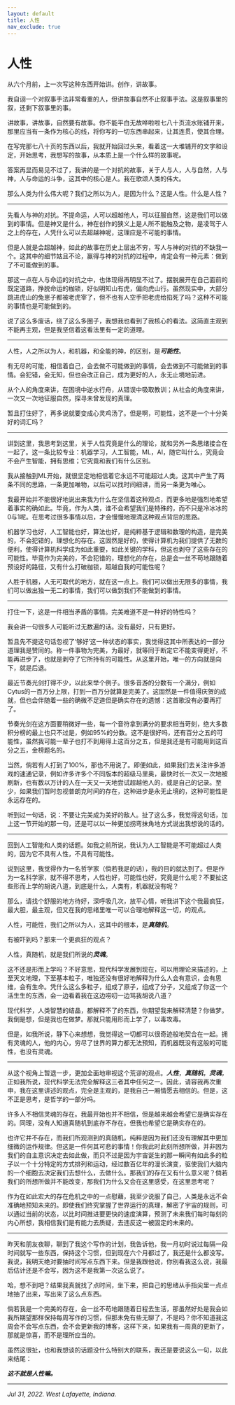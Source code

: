 ```yaml
---
layout: default
title: 人性
nav_exclude: true
---
```


# 人性

从六个月前，上一次写这种东西开始讲。创作，讲故事。

我自诩一个对叙事手法非常看重的人，但讲故事自然不止叙事手法。这是叙事里的叙，还剩下叙事里的事。

讲故事，讲故事，自然要有故事。你不能平白无故哗啦啦七八十页流水账铺开来，那里应当有一条作为核心的线，将你写的一切东西串起来，让其连贯，使其合理。

在写完那七八十页的东西以后，我就开始回过头来，看着这一大堆铺开的文字和设定，开始思考，我想写的故事，从本质上是一个什么样的故事呢。

答案再显而易见不过了，我讲的是一个对抗的故事，关于人与人，人与自然，人与神，人与命运的斗争，这其中的核心是人。我在歌颂人类的伟大。

那么人类为什么伟大呢？我们之所以为人，是因为什么？这是人性。什么是人性？

---

先看人与神的对抗。不提命运，人可以超越他人，可以征服自然，这是我们可以做到的事情。但是神又是什么，神在创作的狭义上是人所不能触及之物，是凌驾于人之上的存在，人凭什么可以去超越神呢，这理应是不可能的事情。

但是人就是会超越神，如此的故事在历史上层出不穷，写人与神的对抗的不缺我一个。这其中的细节姑且不论，赢得与神的对抗的过程中，肯定会有一种元素：做到了不可能做到的事。

那这一点在人与命运的对抗之中，也体现得再明显不过了。摆脱展开在自己面前的既定道路，挣脱命运的枷锁，好似明知山有虎，偏向虎山行。虽然现实中，大部分跳进虎山的兔崽子都被老虎宰了，但不也有人空手把老虎给掐死了吗？这种不可能的事情也是可能做到的。

说了这么多废话，绕了这么多圈子，我想我也看到了我核心的看法。这简直主观到不能再主观，但是我坚信着这看法里有一定的道理。

---

人性，人之所以为人，和机器，和全能的神，的区别，是***可能性***。

有无尽的可能，相信着自己，会去做不可能做到的事情，会去做到不可能做到的事情。会犯错，会无知，但也会改正自己，成为更好的人，永无止境地前进。

从个人的角度来讲，在困境中逆水行舟，从错误中吸取教训；从社会的角度来讲，一次又一次地征服自然，探寻未曾发现的真理。

暂且打住好了，再多说就要变成心灵鸡汤了。但是啊，可能性，这不是一个十分美好的词汇吗？

---

讲到这里，我思考到这里，关于人性究竟是什么的理论，就和另外一条思绪接合在一起了。这一条比较专业：机器学习，人工智能，ML，AI，随它叫什么，究竟会不会产生智能，拥有思维；它究竟和我们有什么区别。

我从接触到ML开始，就很坚定地相信着它永远不可能超过人类。这其中产生了两条不同的思路，一条更加唯物，以后可以找时间细讲，而另一条更为唯心。

我最开始并不能很好地说出来我为什么在坚信着这种观点，而更多地是强烈地希望着事实的确如此。毕竟，作为人类，谁不会希望我们是特殊的，而不只是冷冰冰的0与1呢。在思考过很多事情以后，才会慢慢地理清这种观点背后的思路。

机器学习也好，人工智能也好，算法也好，是纯粹基于逻辑和数理的构造，是完美的，不会犯错的，理想化的存在。这固然是好的，使得计算机为我们提供了无数的便利，使得计算机科学成为如此重要，如此关键的学科，但这也剥夺了这些存在的可能性。毕竟作为完美的，不会犯错的，理想化的存在，总是会一丝不苟地跟随着预设好的路径，又有什么打破枷锁，超越自我的可能性呢？

人胜于机器，人无可取代的地方，就在这一点上。我们可以做出无限多的事情，我们可以做出独一无二的事情，我们可以做到我们不能做到的事情。

---

打住一下，这是一件相当矛盾的事情。完美难道不是一种好的特性吗？

我会讲一句很多人可能听过无数遍的话。没有最好，只有更好。

暂且先不提这句话忽视了‘够好’这一种状态的事实，我觉得这其中所表达的一部分道理我是赞同的。称一件事物为完美，为最好，就等同于断定它不能变得更好，不能再进步了，也就是剥夺了它所持有的可能性。从这里开始，唯一的方向就是向下，就是后退。

最近节奏光剑打得不少，以此来举个例子。很多音游的分数有一个满分，例如Cytus的一百万分上限，打到一百万分就算是完美了。这固然是一件值得庆贺的成就，但也会伴随着一些的确微不足道但是确实存在的遗憾：这首歌没有必要再打了。

节奏光剑在这方面要稍微好一些，每一个音符拿到满分的要求相当苛刻，绝大多数积分榜的最上也只不过是，例如95%的分数。这不是很好吗，还有百分之五的可能性，虽然我可能一辈子也打不到用得上这百分之五，但是我还是有可能用到这百分之五，金榜题名的。

当然，倘若有人打到了100%，那也不用说了。即便如此，如果我们去关注许多游戏的速通记录，例如许多许多个不同版本的超级马里奥，最快时长一次又一次地被刷新，也有数以万计的人在一天又一天地尝试超越他人的，或是自己的记录。至少，如果我们暂时忽视普朗克时间的存在，这种进步是永无止境的，这种可能性是永远存在的。

听到过一句话，说：不要让完美成为美好的敌人。扯了这么多，我觉得这句话，加上这一节开始的那一句，还是可以以一种更加拐弯抹角地方式说出我想说的话的。

---

回到人工智能和人类的话题。如我之前所说，我认为人工智能是不可能超过人类的，因为它不具有人性，不具有可能性。

说到这里，我觉得作为一名哲学家（倘若我是的话），我的目的就达到了。但是作为一名科学家，就不得不思考，人性也好，可能性也好，究竟是什么呢？不要扯这些形而上学的胡说八道，到底是什么，人类有，机器就没有呢？

那么，请找个舒服的地方待好，深呼吸几次，放平心情，听我讲下这个我最疯狂，最大胆，最主观，但又在我的思绪里唯一可以合理地解释这一切，的观点。

人性，可能性，我们之所以为人，这其中的根本，是***真随机***。

有被吓到吗？那来一个更疯狂的观点？

人性，真随机，就是我们所说的***灵魂***。

这不还是形而上学吗？不好意思，现代科学发展到现在，可以用理论来描述的，上至天文地理，下至基本粒子，唯独还没有很好地解释为什么人会有意识，会有思维，会有生命。凭什么这么多粒子，组成了原子，组成了分子，又组成了你这一个活生生的东西，会一边看着我在这边唠叨一边骂我胡说八道？

现代科学，人类智慧的结晶，都解释不了的东西，你期望我来解释清楚？你做梦。我倒是想，但是我也在做梦。那就只能用形而上学了，以毒攻毒。

但是，如我所说，静下心来想想，我觉得这一切都可以很奇迹般地契合在一起。拥有灵魂的人，他的内心，穷尽了世界的算力都无法预知，而机器既没有这般的可能性，也没有灵魂。

---

从这个视角上暂退一步，更加全面地审视这个荒谬的观点。***人性***，***真随机***，***灵魂***，正如我所说，现代科学无法完全解释这三者其中任何之一。因此，请容我再次重申，我在这里讲述的观点，完全是主观的，是我自己一厢情愿去相信的。但是，这不正是思考，是哲学的一部分吗。

许多人不相信灵魂的存在。我最开始也并不相信，但是越来越会希望它是确实存在的。同理，没有人知道真随机到底存不存在。但我也希望它是确实存在的。

也许它并不存在，而我们所观测到的真随机，纯粹是因为我们还没有理解其中更加细微的运作规律。但这是一件何其可悲的事情！你我此时此刻所想所做，并非因为我们的自主意识决定去如此做，而只不过是因为宇宙诞生的那一瞬间有如此多的粒子以一个十分特定的方式排列和运动，经过数百亿年的漫长演变，驱使我们大脑内的一个细胞去决定我们去想什么，去做什么。那我们的存在又有什么意义呢？倘若我们的所想所做并不能改变，那我们为什么又会在这里感受，在这里思考呢？

作为在如此宏大的存在危机之中的一点慰藉，我至少说服了自己，人类是永远不会准确地预知未来的。即使我们终究掌握了世界运行的真理，解密了宇宙的规则，可以通过当前的状态，以比时间推进要更快的速度演算，预测了未来我们每时每刻的内心所想，我相信我们是有能力去质疑，去违反这一被固定的未来的。

---

昨天和朋友夜聊，聊到了我这个写作的计划，我告诉他，我一月初时说过每隔一段时间就写一些东西，保持这个习惯，但到现在六个月都过了，我还是什么都没写。我说，我明天绝对要抽时间写点东西下来。但是我跟他说，你别看我这么说，我最后估计还是不会写，因为这不是我第一次这么说了。

哈，想不到吧？结果我真就找了点时间，坐下来，把自己的思绪从手指尖里一点点地抽了出来，写出来了这么点东西。

倘若我是一个完美的存在，会一丝不苟地跟随着日程去生活，那虽然好处是我会如我所期望那样保持每周写作的习惯，但那未免有些无聊了，不是吗？你不知道我这周会不会写点东西，会不会更新我的博客，这样下来，如果我有一周真的更新了，那就是惊喜，而不是理所应当的。

虽然这很扯，也和我想谈的话题没什么特别大的联系，我还是要说这么一句，以此来结尾：

***这不就是人性嘛。***

---

*Jul 31, 2022. West Lafayette, Indiana.*